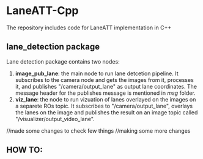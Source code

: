 # LaneATT-Cpp
The repository includes code for LaneATT implementation in C++

## lane_detection package
Lane detection package contains two nodes:
  1. **image_pub_lane**: the main node to run lane detcetion pipeline. It subscribes to the camera node and gets the images from it, processes it, and publishes "/camera/output_lane" as output lane coordinates. The message header for the publishes message is mentioned in *msg* folder.
  2. **viz_lane**: the node to run vizuation of lanes overlayed on the images on a separete ROs topic. It subscribes to "/camera/output_lane", overlays the lanes on the image and publishes the result on an image topic called "/visualizer/output_video_lane".

//made some changes to check few things
//making some more changes
## HOW TO:

